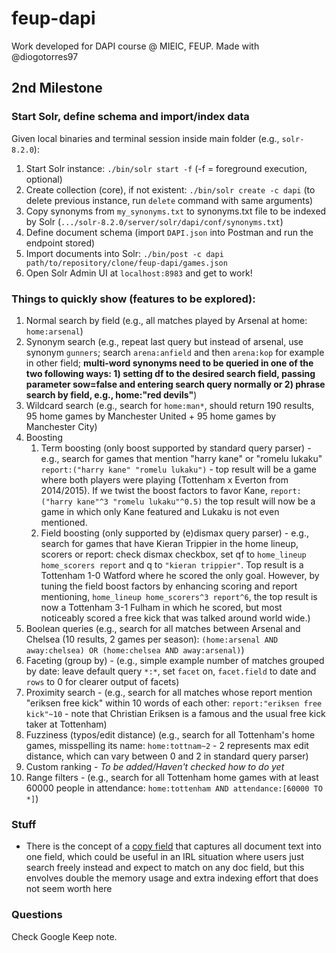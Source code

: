 # feup-dapi
Work developed for DAPI course @ MIEIC, FEUP. Made with @diogotorres97

## 2nd Milestone
### Start Solr, define schema and import/index data
Given local binaries and terminal session inside main folder (e.g., `solr-8.2.0`):
1) Start Solr instance: `./bin/solr start -f` (-f = foreground execution, optional)
2) Create collection (core), if not existent: `./bin/solr create -c dapi` (to delete previous instance, run `delete` command with same arguments)
3) Copy synonyms from `my_synonyms.txt` to synonyms.txt file to be indexed by Solr (`.../solr-8.2.0/server/solr/dapi/conf/synonyms.txt`)
3) Define document schema (import `DAPI.json` into Postman and run the endpoint stored)
4) Import documents into Solr: `./bin/post -c dapi path/to/repository/clone/feup-dapi/games.json`
5) Open Solr Admin UI at `localhost:8983` and get to work!

### Things to quickly show (features to be explored):
1) Normal search by field (e.g., all matches played by Arsenal at home: `home:arsenal`)
2) Synonym search (e.g., repeat last query but instead of arsenal, use synonym `gunners`; search `arena:anfield` and then `arena:kop` for example in other field; **multi-word synonyms need to be queried in one of the two following ways: 1) setting df to the desired search field, passing parameter sow=false and entering search query normally or 2) phrase search by field, e.g., home:"red devils"**)
3) Wildcard search (e.g., search for `home:man*`, should return 190 results, 95 home games by Manchester United + 95 home games by Manchester City)
4) Boosting
    1) Term boosting (only boost supported by standard query parser) - e.g., search for games that mention "harry kane" or "romelu lukaku" `report:("harry kane" "romelu lukaku")` - top result will be a game where both players were playing (Tottenham x Everton from 2014/2015). If we twist the boost factors to favor Kane, `report:("harry kane"^3 "romelu lukaku"^0.5)` the top result will now be a game in which only Kane featured and Lukaku is not even mentioned.
    2) Field boosting (only supported by (e)dismax query parser) - e.g., search for games that have Kieran Trippier in the home lineup, scorers or report: check dismax checkbox, set qf to `home_lineup home_scorers report` and q to `"kieran trippier"`. Top result is a Tottenham 1-0 Watford where he scored the only goal. However, by tuning the field boost factors by enhancing scoring and report mentioning, `home_lineup home_scorers^3 report^6`, the top result is now a Tottenham 3-1 Fulham in which he scored, but most noticeably scored a free kick that was talked around world wide.)
5) Boolean queries (e.g., search for all matches between Arsenal and Chelsea (10 results, 2 games per season): `(home:arsenal AND away:chelsea) OR (home:chelsea AND away:arsenal)`)
6) Faceting (group by) - (e.g., simple example number of matches grouped by date: leave default query `*:*`, set `facet` on, `facet.field` to date and `rows` to 0 for clearer output of facets)
7) Proximity search - (e.g., search for all matches whose report mention "eriksen free kick" within 10 words of each other: `report:"eriksen free kick"~10` - note that Christian Eriksen is a famous and the usual free kick taker at Tottenham)
7) Fuzziness (typos/edit distance) (e.g., search for all Tottenham's home games, misspelling its name: `home:tottnam~2` - 2 represents max edit distance, which can vary between 0 and 2 in standard query parser)
8) Custom ranking - *To be added/Haven't checked how to do yet*
9) Range filters - (e.g., search for all Tottenham home games with at least 60000 people in attendance: `home:tottenham AND attendance:[60000 TO *]`)

### Stuff
- There is the concept of a [copy field](https://lucene.apache.org/solr/guide/8_2/copying-fields.html) that captures all document text into one field, which could be useful in an IRL situation where users just search freely instead and expect to match on any doc field, but this envolves double the memory usage and extra indexing effort that does not seem worth here

### Questions
Check Google Keep note.
